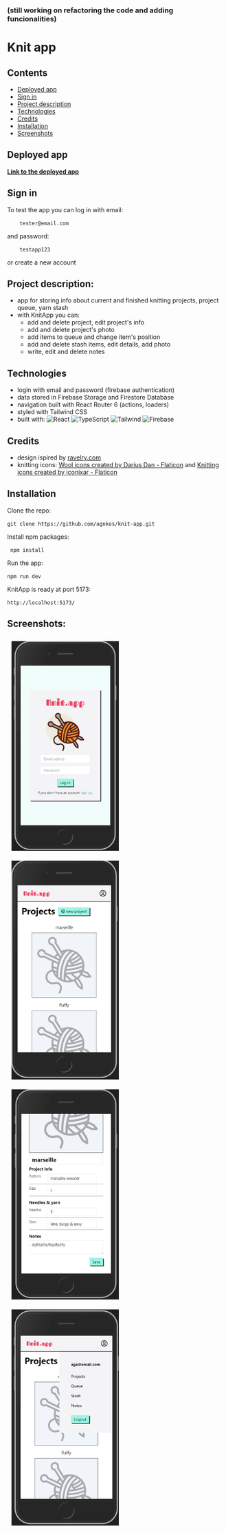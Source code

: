 ### (still working on refactoring the code and adding funcionalities)

# Knit app

## Contents

- [Deployed app](#deployed-app)
- [Sign in](#sign-in)
- [Project description](#project-description)
- [Technologies](#technologies)
- [Credits](#credits)
- [Installation](#installation)
- [Screenshots](#screenshots)

## Deployed app

<b> [Link to the deployed app](https://knit-app.netlify.app/) </b> <br>

## Sign in

To test the app you can log in with email:

        tester@email.com

and password:

        testapp123

or create a new account

## Project description:

- app for storing info about current and finished knitting projects, project queue, yarn stash
- with KnitApp you can:
  - add and delete project, edit project's info
  - add and delete project's photo
  - add items to queue and change item's position
  - add and delete stash items, edit details, add photo
  - write, edit and delete notes

## Technologies

- login with email and password (firebase authentication)
- data stored in Firebase Storage and Firestore Database
- navigation built with React Router 6 (actions, loaders)
- styled with Tailwind CSS
- built with:
  ![React](https://img.shields.io/badge/react-%2320232a.svg?style=for-the-badge&logo=react&logoColor=%2361DAFB)
  ![TypeScript](https://img.shields.io/badge/TypeScript-007ACC?style=for-the-badge&logo=typescript&logoColor=white)
  ![Tailwind](https://img.shields.io/badge/Tailwind_CSS-38B2AC?style=for-the-badge&logo=tailwind-css&logoColor=white)
  ![Firebase](https://img.shields.io/badge/firebase-ffca28?style=for-the-badge&logo=firebase&logoColor=black)

## Credits

- design ispired by [ravelry.com](https://www.ravelry.com/)
- knitting icons: <a href="https://www.flaticon.com/free-icons/wool" title="wool icons">Wool icons created by Darius Dan - Flaticon</a> and <a href="https://www.flaticon.com/free-icons/knitting" title="knitting icons">Knitting icons created by iconixar - Flaticon</a>

## Installation

Clone the repo:

    git clone https://github.com/agnkos/knit-app.git

Install npm packages:

     npm install

Run the app:

    npm run dev

KnitApp is ready at port 5173:

    http://localhost:5173/

## Screenshots:

<img src='./public/Screenshot1.jpg' alt="app screenshot" title="app screenshot" style='width: 250px; margin: 10px;'> 
<img src='./public/Screenshot2.jpg' alt="app screenshot" title="app screenshot" style='width: 250px; margin: 10px;'> 
<img src='./public/Screenshot3.jpg' alt="app screenshot" title="app screenshot" style='width: 250px; margin: 10px;'> 
<img src='./public/Screenshot4.jpg' alt="app screenshot" title="app screenshot" style='width: 250px; margin: 10px;'>
